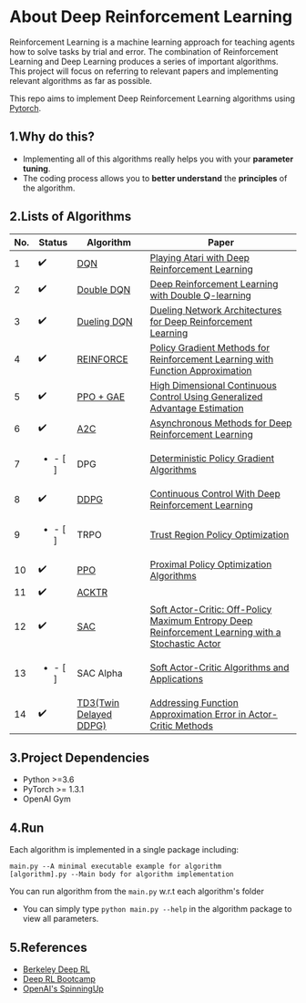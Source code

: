 # About Deep Reinforcement Learning

Reinforcement Learning is a machine learning approach for teaching agents how to solve tasks by trial and error. The combination of Reinforcement Learning and Deep Learning produces a series of important algorithms. This project will focus on referring to
relevant papers and implementing relevant algorithms as far as possible.

This repo aims to implement Deep Reinforcement Learning algorithms using [Pytorch](https://pytorch.org/).


## 1.Why do this?

- Implementing all of this algorithms really helps you with your **parameter tuning**.
- The coding process allows you to **better understand** the **principles** of the algorithm.

## 2.Lists of Algorithms

| No. | Status | Algorithm | Paper |
| --- | ------- | --------- | ----- |
| 1 | :heavy_check_mark:  | [DQN](/1.DQN) | [Playing Atari with Deep Reinforcement Learning](https://arxiv.org/abs/1312.5602) |
| 2 | :heavy_check_mark:  | [Double DQN](/2.Double%20DQN) | [Deep Reinforcement Learning with Double Q-learning](https://arxiv.org/abs/1509.06461) |
| 3 | :heavy_check_mark:  | [Dueling DQN](/3.Dueling%20DQN) | [Dueling Network Architectures for Deep Reinforcement Learning](https://arxiv.org/abs/1511.06581) |
| 4 | :heavy_check_mark: | [REINFORCE](/4.REINFORCE) | [Policy Gradient Methods for Reinforcement Learning with Function Approximation](https://papers.nips.cc/paper/1713-policy-gradient-methods-for-reinforcement-learning-with-function-approximation.pdf) |
| 5 | :heavy_check_mark:  | [PPO + GAE](/5.PPO+GAE) | [High Dimensional Continuous Control Using Generalized Advantage Estimation](https://arxiv.org/abs/1506.02438) |
| 6 | :heavy_check_mark: | [A2C](/6.A2C) | [Asynchronous Methods for Deep Reinforcement Learning](https://arxiv.org/abs/1602.01783) |
| 7 | <ul><li>- [ ] </li></ul> | DPG | [Deterministic Policy Gradient Algorithms](http://proceedings.mlr.press/v32/silver14.pdf) |
| 8 | :heavy_check_mark: | [DDPG](/8.DDPG) | [Continuous Control With Deep Reinforcement Learning](https://arxiv.org/abs/1509.02971) |
| 9 | <ul><li>- [ ] </li></ul>  | TRPO | [Trust Region Policy Optimization](https://arxiv.org/abs/1502.05477) |
| 10 | :heavy_check_mark: | [PPO](/10.PPO) | [Proximal Policy Optimization Algorithms](https://arxiv.org/abs/1707.06347) |
| 11 | :heavy_check_mark: | [ACKTR](/11.ACKTR) |  |
| 12 | :heavy_check_mark:  | [SAC](/12.SAC) | [Soft Actor-Critic: Off-Policy Maximum Entropy Deep Reinforcement Learning with a Stochastic Actor](https://arxiv.org/pdf/1801.01290.pdf) |
| 13 | <ul><li>- [ ] </li></ul>  | SAC Alpha | [Soft Actor-Critic Algorithms and Applications](https://arxiv.org/pdf/1812.05905.pdf) |
| 14 | :heavy_check_mark:  | [TD3(Twin Delayed DDPG)](/14.TD3) | [Addressing Function Approximation Error in Actor-Critic Methods](https://arxiv.org/abs/1802.09477) |


## 3.Project Dependencies

- Python >=3.6
- PyTorch >= 1.3.1
- OpenAI Gym


## 4.Run

Each algorithm is implemented in a single package including:
```
main.py --A minimal executable example for algorithm  
[algorithm].py --Main body for algorithm implementation   
```
You can run algorithm from the  `main.py` w.r.t each algorithm's folder
- You can simply type `python main.py --help` in the algorithm package to view all parameters.

## 5.References

- [Berkeley Deep RL](http://rll.berkeley.edu/deeprlcourse/)
- [Deep RL Bootcamp](https://sites.google.com/view/deep-rl-bootcamp/lectures)
- [OpenAI's SpinningUp](https://spinningup.openai.com/en/latest/)
